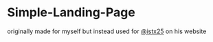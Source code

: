 # Simple-Landing-Page
originally made for myself but instead used for [@istx25](https://github.com/istx25/istx25.github.io) on his website
